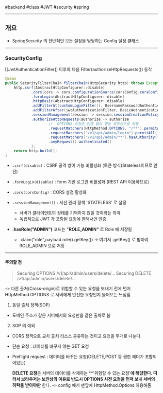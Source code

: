 #backend #class #JWT #security #spring 

___

## 개요

- SpringSecurity 의 전반적인 모든 설정을 담당하는 Config 설정 클래스

___

### SecurityConfig

[[JwtAuthenticationFilter]] 이후의 다음 Filter(authorizeHttpRequests()) 동작

```java
@Bean  
public SecurityFilterChain filterChain(HttpSecurity http) throws Exception {  
    http.csrf(AbstractHttpConfigurer::disable)  
            .cors(cors -> cors.configurationSource(corsConfig.corsConfigurationSource()))  
            .formLogin(AbstractHttpConfigurer::disable)  
            .httpBasic(AbstractHttpConfigurer::disable)  
            .addFilterAt(customLoginFilter(), UsernamePasswordAuthenticationFilter.class)  
            .addFilterAfter(jwtAuthenticationFilter, BasicAuthenticationFilter.class)  
            .sessionManagement(session -> session.sessionCreationPolicy(SessionCreationPolicy.STATELESS))  
            .authorizeHttpRequests(authorize -> authorize  
                    //  OPTIONS 요청은 인증 없이 항상 최우선으로 허용  
                    .requestMatchers(HttpMethod.OPTIONS, "/**").permitAll()  
                    .requestMatchers("/v1/api/admin/login").permitAll()  
                    .requestMatchers("/v1/api/admin/**").hasAuthority("ROLE_ADMIN")  
                    .anyRequest().authenticated()  
            );  
    return http.build();  
}
```

- `.csrf(disable)` : CSRF 공격 방어 기능 비활성화 (토큰 방식(Stateless이므로 안전)
- `.formLogin(disable)` : form 기반 로그인 비활성화 (REST API 이용하므로)
- `.cors(corsConfig)` : CORS 설정 활성화
- `.sessionManagement()` : 세션 관리 정책 'STATELESS' 로 설정
	- 서버가 클라이언트의 상태를 기억하지 않을 것이라는 의미
	- 독립적으로 JWT 가 포함된 요청에 한해서만 인증

- **.hasRole("ADMIN")** 코드는 **"ROLE_ADMIN"** 로 Role 에 저장됨
	- .claim("role",payload.role().getKey())
		-> 여기서 .getKey() 로 받아야 ROLE_ADMIN 으로 저장

___
#### 주의할 점
  
>Securing OPTIONS /v1/api/admin/users/delete/...
  Securing DELETE /v1/api/admin/users/delete/...

-> 다른 출처(Cross-origin)로 위험할 수 있는 요청을 보내기 전에 먼저 HttpMethod.OPTIONS 로 서버에게 안전한 요청인지 물어보는 느낌임

1. 동일 출처 정책(SOP)

- 도메인 주소가 같은 서버에서의 요청만을 같은 출처로 봄

2. SOP 의 예외

- CORS 정책으로 교차 출처 리소스 공유하는 것이고 요청을 두개로 나눈다.
- 단순 요청 : 데이터를 바꾸지 않는 GET 요청
- Preflight request : 데이터를 바꾸는 요청(DELETE,POST 등 권한 헤더가 포함되어있는)

  **DELETE 요청**은 서버의 데이터를 삭제하는 **'위험할 수 있는 요청'**에 해당한다. 따라서 브라우저는 보안상의 이유로 반드시 OPTIONS 사전 요청을 먼저 보내 서버의 허락을 받아야만** 한다.
	-> config 에서 맨앞에 HttpMethod.Options 허용해줌
